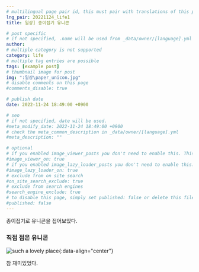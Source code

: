 ```yaml
---
# multilingual page pair id, this must pair with translations of this page. (This name must be unique)
lng_pair: 20221124_life1
title: 일상] 종이접기 유니콘

# post specific
# if not specified, .name will be used from _data/owner/[language].yml
author:
# multiple category is not supported
category: life
# multiple tag entries are possible
tags: [example post]
# thumbnail image for post
img: ":일상\paper_unicon.jpg"
# disable comments on this page
#comments_disable: true

# publish date
date: 2022-11-24 18:49:00 +0900

# seo
# if not specified, date will be used.
#meta_modify_date: 2022-11-24 18:49:00 +0900
# check the meta_common_description in _data/owner/[language].yml
#meta_description: ""

# optional
# if you enabled image_viewer_posts you don't need to enable this. This is only if image_viewer_posts = false
#image_viewer_on: true
# if you enabled image_lazy_loader_posts you don't need to enable this. This is only if image_lazy_loader_posts = false
#image_lazy_loader_on: true
# exclude from on site search
#on_site_search_exclude: true
# exclude from search engines
#search_engine_exclude: true
# to disable this page, simply set published: false or delete this file
#published: false
---
```


<!-- outline-start -->

종이접기로 유니콘을 접어보았다.

<!-- outline-end -->

### 직접 접은 유니콘
![such a lovely place](:일상\paper_unicon.jpg){:data-align="center"}

참 재미있었다.

